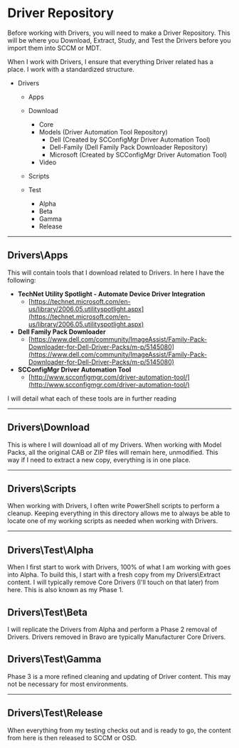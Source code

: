 # Driver Repository

Before working with Drivers, you will need to make a Driver Repository. This will be where you Download, Extract, Study, and Test the Drivers before you import them into SCCM or MDT.

When I work with Drivers, I ensure that everything Driver related has a place.  I work with a standardized structure.

* Drivers

  * Apps
  * Download

    * Core
    * Models \(Driver Automation Tool Repository\)
      * Dell \(Created by SCConfigMgr Driver Automation Tool\)
      * Dell-Family \(Dell Family Pack Downloader Repository\)
      * Microsoft \(Created by SCConfigMgr Driver Automation Tool\)
    * Video

  * Scripts

  * Test
    * Alpha
    * Beta
    * Gamma
    * Release

---

## Drivers\Apps

This will contain tools that I download related to Drivers.  In here I have the following:

* **TechNet Utility Spotlight - Automate Device Driver Integration**
  * [https://technet.microsoft.com/en-us/library/2006.05.utilityspotlight.aspx](https://technet.microsoft.com/en-us/library/2006.05.utilityspotlight.aspx)
* **Dell Family Pack Downloader**
  * [https://www.dell.com/community/ImageAssist/Family-Pack-Downloader-for-Dell-Driver-Packs/m-p/5145080](https://www.dell.com/community/ImageAssist/Family-Pack-Downloader-for-Dell-Driver-Packs/m-p/5145080)
* **SCConfigMgr Driver Automation Tool**
  * [http://www.scconfigmgr.com/driver-automation-tool/](http://www.scconfigmgr.com/driver-automation-tool/)

I will detail what each of these tools are in further reading

---

## Drivers\Download

This is where I will download all of my Drivers.  When working with Model Packs, all the original CAB or ZIP files will remain here, unmodified.  This way if I need to extract a new copy, everything is in one place.

---

## Drivers\Scripts

When working with Drivers, I often write PowerShell scripts to perform a cleanup.  Keeping everything in this directory allows me to always be able to locate one of my working scripts as needed when working with Drivers.

---

## Drivers\Test\Alpha

When I first start to work with Drivers, 100% of what I am working with goes into Alpha.  To build this, I start with a fresh copy from my Drivers\Extract content.  I will typically remove Core Drivers \(I'll touch on that later\) from here.  This is also known as my Phase 1.

## Drivers\Test\Beta

I will replicate the Drivers from Alpha and perform a Phase 2 removal of Drivers.  Drivers removed in Bravo are typically Manufacturer Core Drivers.

## Drivers\Test\Gamma

Phase 3 is a more refined cleaning and updating of Driver content.  This may not be necessary for most environments.

---

## Drivers\Test\Release

When everything from my testing checks out and is ready to go, the content from here is then released to SCCM or OSD.

